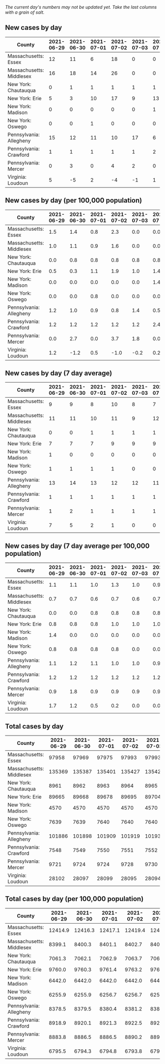 _The current day's numbers may not be updated yet. Take the last columns with a grain of salt._
## New cases by day

| County | 2021-06-29 | 2021-06-30 | 2021-07-01 | 2021-07-02 | 2021-07-03 | 2021-07-04 | 2021-07-05 |
| --- | --- | --- | --- | --- | --- | --- | --- |
| Massachusetts: Essex | 12 | 11 | 6 | 18 | 0 | 0 |  |
| Massachusetts: Middlesex | 16 | 18 | 14 | 26 | 0 | 0 |  |
| New York: Chautauqua | 0 | 1 | 1 | 1 | 1 | 1 |  |
| New York: Erie | 5 | 3 | 10 | 17 | 9 | 13 | 12 |
| New York: Madison | 0 | 0 | 0 | 0 | 0 | 1 |  |
| New York: Oswego | 0 | 0 | 1 | 0 | 0 | 0 | 1 |
| Pennsylvania: Allegheny | 15 | 12 | 11 | 10 | 17 | 6 | 17 |
| Pennsylvania: Crawford | 1 | 1 | 1 | 1 | 1 | 2 | 1 |
| Pennsylvania: Mercer | 0 | 3 | 0 | 4 | 2 | 0 |  |
| Virginia: Loudoun | 5 | -5 | 2 | -4 | -1 | 1 | 7 |

## New cases by day (per 100,000 population)

| County | 2021-06-29 | 2021-06-30 | 2021-07-01 | 2021-07-02 | 2021-07-03 | 2021-07-04 | 2021-07-05 |
| --- | --- | --- | --- | --- | --- | --- | --- |
| Massachusetts: Essex | 1.5 | 1.4 | 0.8 | 2.3 | 0.0 | 0.0 |  |
| Massachusetts: Middlesex | 1.0 | 1.1 | 0.9 | 1.6 | 0.0 | 0.0 |  |
| New York: Chautauqua | 0.0 | 0.8 | 0.8 | 0.8 | 0.8 | 0.8 |  |
| New York: Erie | 0.5 | 0.3 | 1.1 | 1.9 | 1.0 | 1.4 | 1.3 |
| New York: Madison | 0.0 | 0.0 | 0.0 | 0.0 | 0.0 | 1.4 |  |
| New York: Oswego | 0.0 | 0.0 | 0.8 | 0.0 | 0.0 | 0.0 | 0.8 |
| Pennsylvania: Allegheny | 1.2 | 1.0 | 0.9 | 0.8 | 1.4 | 0.5 | 1.4 |
| Pennsylvania: Crawford | 1.2 | 1.2 | 1.2 | 1.2 | 1.2 | 2.4 | 1.2 |
| Pennsylvania: Mercer | 0.0 | 2.7 | 0.0 | 3.7 | 1.8 | 0.0 |  |
| Virginia: Loudoun | 1.2 | -1.2 | 0.5 | -1.0 | -0.2 | 0.2 | 1.7 |

## New cases by day (7 day average)

| County | 2021-06-29 | 2021-06-30 | 2021-07-01 | 2021-07-02 | 2021-07-03 | 2021-07-04 | 2021-07-05 |
| --- | --- | --- | --- | --- | --- | --- | --- |
| Massachusetts: Essex | 9 | 9 | 8 | 10 | 8 | 7 |  |
| Massachusetts: Middlesex | 11 | 11 | 10 | 11 | 9 | 12 |  |
| New York: Chautauqua | 0 | 0 | 1 | 1 | 1 | 1 |  |
| New York: Erie | 7 | 7 | 7 | 9 | 9 | 9 | 10 |
| New York: Madison | 1 | 0 | 0 | 0 | 0 | 0 |  |
| New York: Oswego | 1 | 1 | 1 | 1 | 0 | 0 | 0 |
| Pennsylvania: Allegheny | 13 | 14 | 13 | 12 | 12 | 11 | 13 |
| Pennsylvania: Crawford | 1 | 1 | 1 | 1 | 1 | 1 | 1 |
| Pennsylvania: Mercer | 1 | 2 | 1 | 1 | 1 | 1 |  |
| Virginia: Loudoun | 7 | 5 | 2 | 1 | 0 | 0 | 1 |

## New cases by day (7 day average per 100,000 population)

| County | 2021-06-29 | 2021-06-30 | 2021-07-01 | 2021-07-02 | 2021-07-03 | 2021-07-04 | 2021-07-05 |
| --- | --- | --- | --- | --- | --- | --- | --- |
| Massachusetts: Essex | 1.1 | 1.1 | 1.0 | 1.3 | 1.0 | 0.9 |  |
| Massachusetts: Middlesex | 0.7 | 0.7 | 0.6 | 0.7 | 0.6 | 0.7 |  |
| New York: Chautauqua | 0.0 | 0.0 | 0.8 | 0.8 | 0.8 | 0.8 |  |
| New York: Erie | 0.8 | 0.8 | 0.8 | 1.0 | 1.0 | 1.0 | 1.1 |
| New York: Madison | 1.4 | 0.0 | 0.0 | 0.0 | 0.0 | 0.0 |  |
| New York: Oswego | 0.8 | 0.8 | 0.8 | 0.8 | 0.0 | 0.0 | 0.0 |
| Pennsylvania: Allegheny | 1.1 | 1.2 | 1.1 | 1.0 | 1.0 | 0.9 | 1.1 |
| Pennsylvania: Crawford | 1.2 | 1.2 | 1.2 | 1.2 | 1.2 | 1.2 | 1.2 |
| Pennsylvania: Mercer | 0.9 | 1.8 | 0.9 | 0.9 | 0.9 | 0.9 |  |
| Virginia: Loudoun | 1.7 | 1.2 | 0.5 | 0.2 | 0.0 | 0.0 | 0.2 |

## Total cases by day

| County | 2021-06-29 | 2021-06-30 | 2021-07-01 | 2021-07-02 | 2021-07-03 | 2021-07-04 | 2021-07-05 |
| --- | --- | --- | --- | --- | --- | --- | --- |
| Massachusetts: Essex | 97958 | 97969 | 97975 | 97993 | 97993 | 97993 |  |
| Massachusetts: Middlesex | 135369 | 135387 | 135401 | 135427 | 135427 | 135427 |  |
| New York: Chautauqua | 8961 | 8962 | 8963 | 8964 | 8965 | 8966 |  |
| New York: Erie | 89665 | 89668 | 89678 | 89695 | 89704 | 89717 | 89729 |
| New York: Madison | 4570 | 4570 | 4570 | 4570 | 4570 | 4571 |  |
| New York: Oswego | 7639 | 7639 | 7640 | 7640 | 7640 | 7640 | 7641 |
| Pennsylvania: Allegheny | 101886 | 101898 | 101909 | 101919 | 101936 | 101942 | 101959 |
| Pennsylvania: Crawford | 7548 | 7549 | 7550 | 7551 | 7552 | 7554 | 7555 |
| Pennsylvania: Mercer | 9721 | 9724 | 9724 | 9728 | 9730 | 9730 |  |
| Virginia: Loudoun | 28102 | 28097 | 28099 | 28095 | 28094 | 28095 | 28102 |

## Total cases by day (per 100,000 population)

| County | 2021-06-29 | 2021-06-30 | 2021-07-01 | 2021-07-02 | 2021-07-03 | 2021-07-04 | 2021-07-05 |
| --- | --- | --- | --- | --- | --- | --- | --- |
| Massachusetts: Essex | 12414.9 | 12416.3 | 12417.1 | 12419.4 | 12419.4 | 12419.4 |  |
| Massachusetts: Middlesex | 8399.1 | 8400.3 | 8401.1 | 8402.7 | 8402.7 | 8402.7 |  |
| New York: Chautauqua | 7061.3 | 7062.1 | 7062.9 | 7063.7 | 7064.5 | 7065.2 |  |
| New York: Erie | 9760.0 | 9760.3 | 9761.4 | 9763.2 | 9764.2 | 9765.6 | 9766.9 |
| New York: Madison | 6442.0 | 6442.0 | 6442.0 | 6442.0 | 6442.0 | 6443.4 |  |
| New York: Oswego | 6255.9 | 6255.9 | 6256.7 | 6256.7 | 6256.7 | 6256.7 | 6257.5 |
| Pennsylvania: Allegheny | 8378.5 | 8379.5 | 8380.4 | 8381.2 | 8382.6 | 8383.1 | 8384.5 |
| Pennsylvania: Crawford | 8918.9 | 8920.1 | 8921.3 | 8922.5 | 8923.7 | 8926.0 | 8927.2 |
| Pennsylvania: Mercer | 8883.8 | 8886.5 | 8886.5 | 8890.2 | 8892.0 | 8892.0 |  |
| Virginia: Loudoun | 6795.5 | 6794.3 | 6794.8 | 6793.8 | 6793.6 | 6793.8 | 6795.5 |
